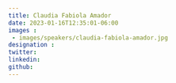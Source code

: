 ```yaml
---
title: Claudia Fabiola Amador
date: 2023-01-16T12:35:01-06:00
images : 
 - images/speakers/claudia-fabiola-amador.jpg
designation : 
twitter: 
linkedin: 
github: 
---
```


